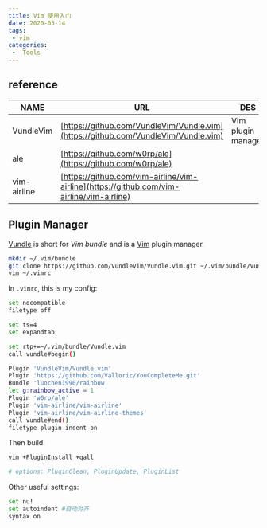 ```yaml
---
title: Vim 使用入门
date: 2020-05-14
tags:
 - vim
categories:
 -  Tools
---
```


## reference

| NAME        | URL                                                          | DES                |
| ----------- | ------------------------------------------------------------ | ------------------ |
| VundleVim   | [https://github.com/VundleVim/Vundle.vim](https://github.com/VundleVim/Vundle.vim) | Vim plugin manager |
| ale         | [https://github.com/w0rp/ale](https://github.com/w0rp/ale)   |                    |
| vim-airline | [https://github.com/vim-airline/vim-airline](https://github.com/vim-airline/vim-airline) |                    |

## Plugin Manager

[Vundle](http://github.com/VundleVim/Vundle.vim) is short for *Vim bundle* and is a [Vim](http://www.vim.org/) plugin manager.

```bash
mkdir ~/.vim/bundle
git clone https://github.com/VundleVim/Vundle.vim.git ~/.vim/bundle/Vundle.vim
vim ~/.vimrc
```

 In `.vimrc`, this is my config:

```bash
set nocompatible
filetype off

set ts=4
set expandtab

set rtp+=~/.vim/bundle/Vundle.vim
call vundle#begin()

Plugin 'VundleVim/Vundle.vim'
Plugin 'https://github.com/Valloric/YouCompleteMe.git'
Bundle 'luochen1990/rainbow'
let g:rainbow_active = 1
Plugin 'w0rp/ale'
Plugin 'vim-airline/vim-airline'
Plugin 'vim-airline/vim-airline-themes'
call vundle#end()
filetype plugin indent on
```

Then build:

```bash
vim +PluginInstall +qall

# options: PluginClean, PluginUpdate, PluginList
```

Other useful settings:

```bash
set nu!
set autoindent #自动对齐
syntax on
```
